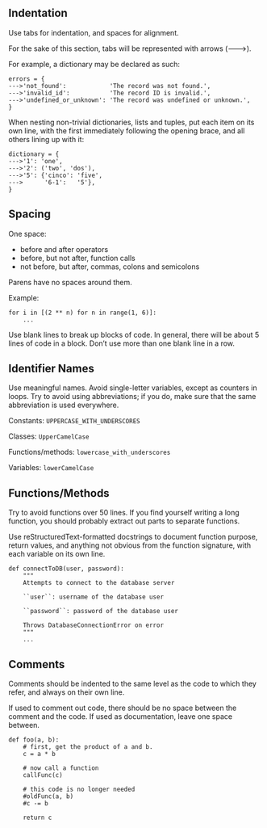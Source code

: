 Indentation
-----------

Use tabs for indentation, and spaces for alignment.

For the sake of this section, tabs will be represented with arrows (--->).

For example, a dictionary may be declared as such:

    errors = {
    --->'not_found':            'The record was not found.',
    --->'invalid_id':           'The record ID is invalid.',
    --->'undefined_or_unknown': 'The record was undefined or unknown.',
    }

When nesting non-trivial dictionaries, lists and tuples, put each item on its own line, with the first immediately following the opening brace, and all others lining up with it:

    dictionary = {
    --->'1': 'one',
    --->'2': ('two', 'dos'),
    --->'5': {'cinco': 'five',
    --->      '6-1':   '5'},
    }

Spacing
-------

One space:

  - before and after operators
  - before, but not after, function calls
  - not before, but after, commas, colons and semicolons

Parens have no spaces around them.

Example:

    for i in [(2 ** n) for n in range(1, 6)]:
        ...

Use blank lines to break up blocks of code. In general, there will be about 5 lines of code in a block. Don’t use more than one blank line in a row.

Identifier Names
----------------

Use meaningful names. Avoid single-letter variables, except as counters in loops. Try to avoid using abbreviations; if you do, make sure that the same abbreviation is used everywhere.

Constants: `UPPERCASE_WITH_UNDERSCORES`

Classes: `UpperCamelCase`

Functions/methods: `lowercase_with_underscores`

Variables: `lowerCamelCase`

Functions/Methods
-----------------

Try to avoid functions over 50 lines. If you find yourself writing a long function, you should probably extract out parts to separate functions.

Use reStructuredText-formatted docstrings to document function purpose, return values, and anything not obvious from the function signature, with each variable on its own line.

    def connectToDB(user, password):
    	"""
    	Attempts to connect to the database server
    	
    	``user``: username of the database user
    
    	``password``: password of the database user
    
    	Throws DatabaseConnectionError on error
    	"""
    	...

Comments
--------

Comments should be indented to the same level as the code to which they refer, and always on their own line.

If used to comment out code, there should be no space between the comment and the code. If used as documentation, leave one space between.

    def foo(a, b):    
        # first, get the product of a and b.
        c = a * b
        
        # now call a function
        callFunc(c)
        
        # this code is no longer needed
        #oldFunc(a, b)
        #c -= b
        
        return c

